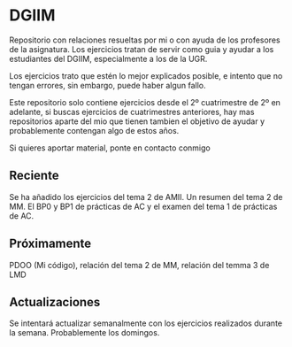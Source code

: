 # DGIIM
Repositorio con relaciones resueltas por mi o con ayuda de los profesores de la asignatura.
Los ejercicios tratan de servir como guia y ayudar a los estudiantes del DGIIM, especialmente
a los de la UGR.

Los ejercicios trato que estén lo mejor explicados posible, e intento que no tengan errores,
sin embargo, puede haber algun fallo.

Este repositorio solo contiene ejercicios desde el 2º cuatrimestre de 2º en adelante, si
buscas ejercicios de cuatrimestres anteriores, hay mas repositorios aparte del mio que tienen
tambien el objetivo de ayudar y probablemente contengan algo de estos años.

Si quieres aportar material, ponte en contacto conmigo

## Reciente
Se ha añadido los ejercicios del tema 2 de AMII.
Un resumen del tema 2 de MM.
El BP0 y BP1 de prácticas de AC y el examen del tema 1 de prácticas de AC.

## Próximamente
PDOO (Mi código), relación del tema 2 de MM, relación del temma 3 de LMD

## Actualizaciones
Se intentará actualizar semanalmente con los ejercicios realizados durante la semana.
Probablemente los domingos.

